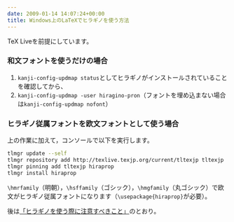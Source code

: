 ```yaml
---
date: 2009-01-14 14:07:24+00:00
title: Windows上のLaTeXでヒラギノを使う方法
---
```


TeX Liveを前提にしています。

### 和文フォントを使うだけの場合

1. `kanji-config-updmap status`としてヒラギノがインストールされていることを確認してから、
2. `kanji-config-updmap -user hiragino-pron`（フォントを埋め込まない場合は`kanji-config-updmap nofont`）

### ヒラギノ従属フォントを欧文フォントとして使う場合

上の作業に加えて，コンソールで以下を実行します。

```bash
tlmgr update --self
tlmgr repository add http://texlive.texjp.org/current/tltexjp tltexjp
tlmgr pinning add tltexjp hiraprop
tlmgr install hiraprop
```

`\hmrfamily`（明朝），`\hsffamily`（ゴシック），`\hmgfamily`（丸ゴシック）で欧文がヒラギノ従属フォントになります（`\usepackage{hiraprop}`が必要）。

後は[「ヒラギノを使う際に注意すべきこと」](http://blog.unfindable.net/archives/348)のとおり。
